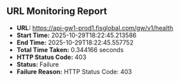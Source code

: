 ## URL Monitoring Report

- **URL:** https://api-gw1-prod1.fisglobal.com/gw/v1/health
- **Start Time:** 2025-10-29T18:22:45.213586
- **End Time:** 2025-10-29T18:22:45.557752
- **Total Time Taken:** 0.344166 seconds
- **HTTP Status Code:** 403
- **Status:** Failure
- **Failure Reason:** HTTP Status Code: 403
